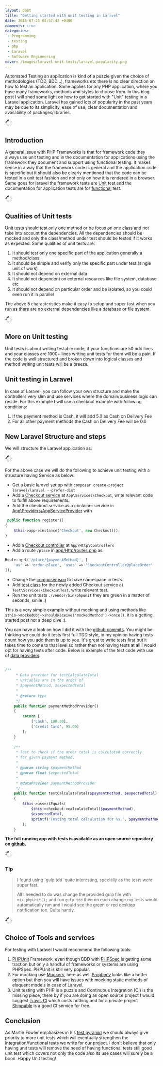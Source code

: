 ```yaml
---
layout: post
title: "Getting started with unit testing in Laravel"
date: 2015-07-25 08:57:42 +0400
comments: true
categories: 
 - Programming
 - testing
 - php
 - Laravel
 - Software Engineering
cover: /images/laravel-unit-tests/laravel-popularity.png
---
```


Automated Testing an application is kind of a puzzle given the choice of methodologies (TDD, BDD...), frameworks etc
there is no clear direction on how to test an application. Same applies for any PHP application, where you have 
many frameworks, methods and styles to choose from. In this blog post I will shed some light on how to get started
with "Unit" testing in a Laravel application. Laravel has gained lots of popularity in the past years may be due to its
simplicity, ease of use, clear documentation and availability of packages/libraries. 

<img class="center" src="/images/generic/loading.gif" data-echo="/images/laravel-unit-tests/laravel-popularity.png" title="Laravel is very popular" alt="Laravel is very popular">
<!-- more -->

## Introduction 

A general issue with PHP Frameworks is that for framework code they always use unit testing and in the documentation for
applications using the framework they document and support using functional testing. It makes sense in a way that the framework
code is general and the application code is specific but it should also be clearly mentioned that the code can be 
tested in a unit test fashion and not only on how it is rendered in a browser. Same goes for laravel the framework
tests are [Unit](https://github.com/laravel/framework/blob/5.1/tests/View/ViewBladeCompilerTest.php) test and the 
documentation for application tests are for [functional](http://laravel.com/docs/5.1/testing) test.

<img class="center" src="/images/generic/loading.gif" data-echo="/images/laravel-unit-tests/laravel-testing-doc.png" title="Laravel application testing doc" alt="Laravel application testing doc">

## Qualities of Unit tests

Unit tests should test only one method or be focus on one class and not take into account the dependencies. All the
dependencies should be mocked and only the class/method under test should be tested if it works as expected. Some
qualities of unit tests are:

1. It should test only one specific part of the application generally a method/class.
1. It should be simple and verify only the specific part under test (single unit of work)
1. It should not depend on external data
1. It should not dependent on external resources like file system, database etc
1. It should not depend on particular order and be isolated, so you could even run it in parallel

The above 5 characteristics make it easy to setup and super fast when you run as there are no external dependencies
like a database or file system.

<img class="center" src="/images/generic/loading.gif" data-echo="/images/laravel-unit-tests/laravel-unit-tests.png" title="Laravel unit tests" alt="Laravel unit tests">

## More on Unit testing

Unit tests is about writing testable code, if your functions are 50 odd lines and your classes are 1000+ lines writing
unit tests for them will be a pain. If the code is well structured and broken down into logical classes and method 
writing unit tests will be a breeze. 

## Unit testing in Laravel
 
In case of Laravel, you can follow your own structure and make the controllers very slim and use services where the 
domain/business logic can reside. For this example I will use a checkout example with following conditions:

1. If the payment method is Cash, it will add 5.0 as Cash on Delivery Fee
2. For all other payment methods the Cash on Delivery Fee will be 0.0

## New Laravel Structure and steps

We will structure the Laravel application as:

<img class="center" src="/images/generic/loading.gif" data-echo="/images/laravel-unit-tests/laravel-unit-test-structure.png" title="Laravel unit test application structure" alt="Laravel unit test application structure">

For the above case we will do the following to achieve unit testing with a structure having Service as below:
 
* Get a basic laravel set up with `composer create-project laravel/laravel --prefer-dist`
* Add a [Checkout service](https://github.com/geshan/laravel-unit-test-example/blob/master/app/Services/Checkout.php) at `App\Services\Checkout`, write relevant code to fulfill above requirements.
* Add the checkout service as a container service in [App\Providers\AppServiceProvider](https://github.com/geshan/laravel-unit-test-example/blob/master/app/Providers/AppServiceProvider.php#L27) with
```php
 public function register()
{
    $this->app->instance('Checkout', new Checkout());
}
```
* Add a [Checkout controller](https://github.com/geshan/laravel-unit-test-example/blob/master/app/Http/Controllers/CheckoutController.php) at `App\Http\Controllers` 
* Add a route `/place` in [app/Http/routes.php](https://github.com/geshan/laravel-unit-test-example/blob/master/app/Http/routes.php#L19) as
```php
Route::get('/place/{paymentMethod}', [
    'as' => 'order-place', 'uses' => 'CheckoutController@placeOrder'
]);
```
* Change the [composer.json](https://github.com/geshan/laravel-unit-test-example/blob/master/composer.json#L26) to have namespace in tests.
* Add [test class](https://github.com/geshan/laravel-unit-test-example/blob/master/tests/Services/CheckoutTest.php) for the newly added Checkout service at `Test\Services\CheckoutTest`, write relevant test.
* Run the unit tests `./vendor/bin/phpunit` they are green in a matter of seconds, smile :)

This is a very simple example without mocking and using methods like `$this->mockedObj->shouldReceive('mockedMethod')->once()`, it
is a getting started post not a deep dive :).


You can have a look on how I did it with the [github commits](https://github.com/geshan/laravel-unit-test-example/commits/master). 
You might be thinking we could do it tests first full TDD style, in my opinion having tests count how you add them is
up to you. It's great to write tests first but it takes time to come to that level so rather then not having tests at 
all I would opt for having tests after code. Below is example of the test code with use of [data providers](http://bit.ly/1Fe0cwx):

```php

/**
     * Data provider for testCalculateTotal
     * variables are in the order of
     * $paymentMethod, $expectedTotal
     *
     * @return type
     */
    public function paymentMethodProvider()
    {
        return [
            ['Cash', 100.00],
            ['Credit Card', 95.00]
        ];
    }

    /**
     * Test to check if the order total is calculated correctly
     * for given payment method.
     *
     * @param string $paymentMethod
     * @param float $expectedTotal
     *
     * @dataProvider paymentMethodProvider
     */
    public function testCalculateTotal($paymentMethod, $expectedTotal)
    {
        $this->assertEquals(
            $this->checkout->calculateTotal($paymentMethod),
            $expectedTotal,
            sprintf('Testing total calculation for %s.', $paymentMethod)
        );
    }
```

**The full running app with tests is available as an open source repository on [github](https://github.com/geshan/laravel-unit-test-example/).**

<img class="center" src="/images/generic/loading.gif" data-echo="/images/laravel-unit-tests/running-laravel-app.png" title="Running Laravel app with PHP server" alt="Running Laravel app with PHP server">

### Tip

<blockquote>
I found using `gulp tdd` quite interesting, specially as the tests were super fast. 

All I needed to do was change the provided gulp file with `mix.phpUnit();` and run `gulp tdd` then on 
each change my tests would automatically run and I would see the green or red desktop notification too. Quite handy.
</blockquote>

<img class="center" src="/images/generic/loading.gif" data-echo="/images/laravel-unit-tests/tests-green-gulp.png" title="Handy gulp tdd for Laravel" alt="Handy gulp tdd for Laravel">

## Choice of Tools and services

For testing with Laravel I would recommend the following tools:

1. [PHPUnit](https://phpunit.de/) Framework, even though BDD with [PHPSpec](http://www.phpspec.net) is getting some 
traction but only a handful of frameworks or systems are using PHPSpec. PHPUnit is still very popular.
1. For mocking use [Mockery](https://github.com/padraic/mockery), here as well [Prophecy](https://github.com/phpspec/prophecy)
looks like a better option but then you will have issues with mocking static methods of eloquent models in case of Laravel.
1. Unit testing with PHP is a puzzle and Continuous Integration (CI) is the missing piece, there by if you are doing
an open source project I would suggest [Travis CI](https://travis-ci.org/) which costs nothing and for a private project 
[Shippable](http://shippable.com) is a good CI service for free.


## Conclusion

As Martin Fowler emphasizes in his [test pyramid](http://martinfowler.com/bliki/TestPyramid.html) we should always give
priority to more unit tests which will eventually strengthen the integration/functional tests we write for our project.
I don't believe that only having unit tests will remove the need of having functional tests still good unit test which 
covers not only the code also its use cases will surely be a boon. Happy Unit testing!
